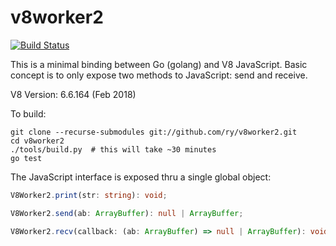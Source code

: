 # v8worker2

[![Build Status](https://travis-ci.org/ry/v8worker2.svg?branch=master)](https://travis-ci.org/ry/v8worker2)

This is a minimal binding between Go (golang) and V8 JavaScript. Basic concept
is to only expose two methods to JavaScript: send and receive.

V8 Version: 6.6.164 (Feb 2018)


To build:
```
git clone --recurse-submodules git://github.com/ry/v8worker2.git
cd v8worker2
./tools/build.py  # this will take ~30 minutes
go test
```

The JavaScript interface is exposed thru a single global object:
```typescript
V8Worker2.print(str: string): void;

V8Worker2.send(ab: ArrayBuffer): null | ArrayBuffer;

V8Worker2.recv(callback: (ab: ArrayBuffer) => null | ArrayBuffer): void;
```



